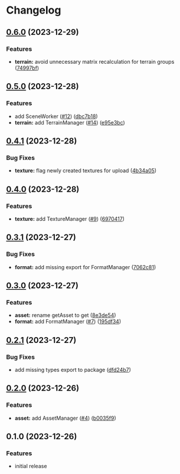 # Changelog

## [0.6.0](https://github.com/wowserhq/scene/compare/v0.5.0...v0.6.0) (2023-12-29)


### Features

* **terrain:** avoid unnecessary matrix recalculation for terrain groups ([74997bf](https://github.com/wowserhq/scene/commit/74997bf368da5b25d3179a81b8e58fdbd02c2a77))

## [0.5.0](https://github.com/wowserhq/scene/compare/v0.4.1...v0.5.0) (2023-12-28)


### Features

* add SceneWorker ([#12](https://github.com/wowserhq/scene/issues/12)) ([dbc7b18](https://github.com/wowserhq/scene/commit/dbc7b184581950f0cbf96b1b353c6d5122e86551))
* **terrain:** add TerrainManager ([#14](https://github.com/wowserhq/scene/issues/14)) ([e95e3bc](https://github.com/wowserhq/scene/commit/e95e3bcfff9806c6af5709e6daadd2fe352445c6))

## [0.4.1](https://github.com/wowserhq/scene/compare/v0.4.0...v0.4.1) (2023-12-28)


### Bug Fixes

* **texture:** flag newly created textures for upload ([4b34a05](https://github.com/wowserhq/scene/commit/4b34a05019b833f7b988ac57b216d4ca68e77c07))

## [0.4.0](https://github.com/wowserhq/scene/compare/v0.3.1...v0.4.0) (2023-12-28)


### Features

* **texture:** add TextureManager ([#9](https://github.com/wowserhq/scene/issues/9)) ([6970417](https://github.com/wowserhq/scene/commit/697041762960d28b266671d205eac520bd7f513c))

## [0.3.1](https://github.com/wowserhq/scene/compare/v0.3.0...v0.3.1) (2023-12-27)


### Bug Fixes

* **format:** add missing export for FormatManager ([7062c81](https://github.com/wowserhq/scene/commit/7062c8173bc49ec75c21faba0774b7c5f5be0448))

## [0.3.0](https://github.com/wowserhq/scene/compare/v0.2.1...v0.3.0) (2023-12-27)


### Features

* **asset:** rename getAsset to get ([8e3de54](https://github.com/wowserhq/scene/commit/8e3de549c13b5e5b2624ae7b7d51d9e419480aef))
* **format:** add FormatManager ([#7](https://github.com/wowserhq/scene/issues/7)) ([195df34](https://github.com/wowserhq/scene/commit/195df342e81a7263706d32e00e83cff693cf31d4))

## [0.2.1](https://github.com/wowserhq/scene/compare/v0.2.0...v0.2.1) (2023-12-27)


### Bug Fixes

* add missing types export to package ([dfd24b7](https://github.com/wowserhq/scene/commit/dfd24b7534c2e61b9e17844b29914ea3b93166fe))

## [0.2.0](https://github.com/wowserhq/scene/compare/v0.1.0...v0.2.0) (2023-12-26)


### Features

* **asset:** add AssetManager ([#4](https://github.com/wowserhq/scene/issues/4)) ([b0035f9](https://github.com/wowserhq/scene/commit/b0035f9cb396bd4e4b81b44ca86b247c879404cf))

## 0.1.0 (2023-12-26)

### Features

* initial release
